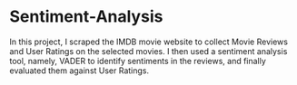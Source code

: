 # Sentiment-Analysis
In this project, I scraped the IMDB movie website to collect Movie Reviews and User Ratings on the selected movies. I then used a sentiment analysis tool, namely, VADER to identify sentiments in the reviews, and finally evaluated them against User Ratings. 
